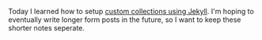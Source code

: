 ---
---
Today I learned how to setup [custom collections using Jekyll](http://jekyllrb.com/docs/collections/). I'm hoping to eventually write longer form posts in the future, so I want to keep these shorter notes seperate.
